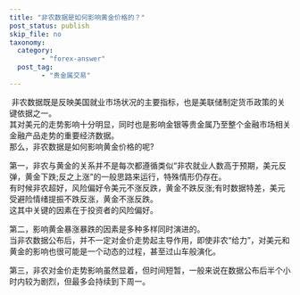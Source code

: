 ```yaml
---
title: "非农数据是如何影响黄金价格的？"
post_status: publish
skip_file: no
taxonomy:
  category:
        - "forex-answer"
  post_tag:
        - "贵金属交易"
---
```


 非农数据既是反映美国就业市场状况的主要指标，也是美联储制定货币政策的关键依据之一。  
其对美元的走势影响十分明显，同时也是影响金银等贵金属乃至整个金融市场相关金融产品走势的重要经济数据。  
那么，非农数据是如何影响黄金价格的呢?

第一，非农与黄金的关系并不是每次都遵循类似“非农就业人数高于预期，美元反弹，黄金下跌;反之上涨”的一般思路来运行，特殊情形仍存在。  
有时候非农超好，风险偏好令美元不涨反跌，黄金不跌反涨;有时数据特差，美元受避险情绪提振不跌反涨，黄金不涨反跌。  
这其中关键的因素在于投资者的风险偏好。

第二，影响黄金暴涨暴跌的因素是多种多样同时演进的。  
当非农数据公布后，并不一定对金价走势起主导作用，即使非农“给力”，对美元和黄金的影响也很可能是一个动态的过程，甚至过山车般演化。

第三，非农对金价走势影响虽然显着，但时间短暂，一般来说在数据公布后半个小时内较为剧烈，但最多会持续到下周一。
